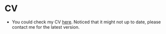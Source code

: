 # CV
- You could check my CV [here](/files/weikaih_cv_0305.pdf). Noticed that it might not up to date, please contact me for the latest version.